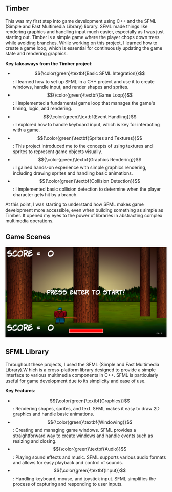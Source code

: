 ## Timber

This was my first step into game development using C++ and the SFML (Simple and Fast Multimedia Library) library. SFML made things like rendering graphics and handling input much easier, especially as I was just starting out. Timber is a simple game where the player chops down trees while avoiding branches. While working on this project, I learned how to create a game loop, which is essential for continuously updating the game state and rendering graphics.

**Key takeaways from the Timber project**:

- $${\color{green}\textbf{Basic SFML Integration}}$$: I learned how to set up SFML in a C++ project and use it to create windows, handle input, and render shapes and sprites.
- $${\color{green}\textbf{Game Loop}}$$: I implemented a fundamental game loop that manages the game's timing, logic, and rendering.
- $${\color{green}\textbf{Event Handling}}$$: I explored how to handle keyboard input, which is key for interacting with a game.
- $${\color{green}\textbf{Sprites and Textures}}$$: This project introduced me to the concepts of using textures and sprites to represent game objects visually.
- $${\color{green}\textbf{Graphics Rendering}}$$: I gained hands-on experience with simple graphics rendering, including drawing sprites and handling basic animations.
- $${\color{green}\textbf{Collision Detection}}$$: I implemented basic collision detection to determine when the player character gets hit by a branch.

At this point, I was starting to understand how SFML makes game development more accessible, even when building something as simple as Timber. It opened my eyes to the power of libraries in abstracting complex multimedia operations.

## Game Scenes
![Timber Screenshot](https://github.com/antonioldev/Timber/blob/master/Screenshot1.png)

## SFML Library
Throughout these projects, I used the SFML (Simple and Fast Multimedia Library).W
hich is a cross-platform library designed to provide a simple interface to various multimedia components in C++.
SFML is particularly useful for game development due to its simplicity and ease of use.

**Key Features**:
- $${\color{green}\textbf{Graphics}}$$: Rendering shapes, sprites, and text. SFML makes it easy to draw 2D graphics and handle basic animations.
- $${\color{green}\textbf{Windowing}}$$: Creating and managing game windows. SFML provides a straightforward way to create windows and handle events such as resizing and closing.
- $${\color{green}\textbf{Audio}}$$: Playing sound effects and music. SFML supports various audio formats and allows for easy playback and control of sounds.
- $${\color{green}\textbf{Input}}$$: Handling keyboard, mouse, and joystick input. SFML simplifies the process of capturing and responding to user inputs.
